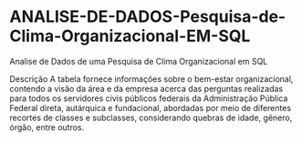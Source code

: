 # ANALISE-DE-DADOS-Pesquisa-de-Clima-Organizacional-EM-SQL
Analise de Dados de uma Pesquisa de Clima Organizacional em SQL


Descrição
A tabela fornece informações sobre o bem-estar organizacional, contendo a visão da área e da empresa acerca das perguntas realizadas para todos os servidores civis públicos federais da Administração Pública Federal direta, autárquica e fundacional, abordadas por meio de diferentes recortes de classes e subclasses, considerando quebras de idade, gênero, órgão, entre outros.
